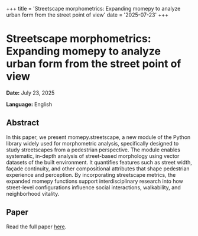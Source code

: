+++
title = 'Streetscape morphometrics: Expanding momepy to analyze urban form from the street point of view'
date = '2025-07-23'
+++

# Streetscape morphometrics: Expanding momepy to analyze urban form from the street point of view

**Date:** July 23, 2025

**Language:** English

## Abstract

In this paper, we present momepy.streetscape, a new module of the Python 
library widely used for morphometric analysis, specifically designed to study
streetscapes from a pedestrian perspective. The module enables systematic,
in-depth analysis of street-based morphology using vector datasets of the built
environment. It quantifies features such as street width, façade continuity,
and other compositional attributes that shape pedestrian experience and
perception. By incorporating streetscape metrics, the expanded momepy functions
support interdisciplinary research into how street-level configurations
influence social interactions, walkability, and neighborhood vitality.

## Paper

Read the full paper [here](https://www.sciencedirect.com/science/article/pii/S2352711025002092).